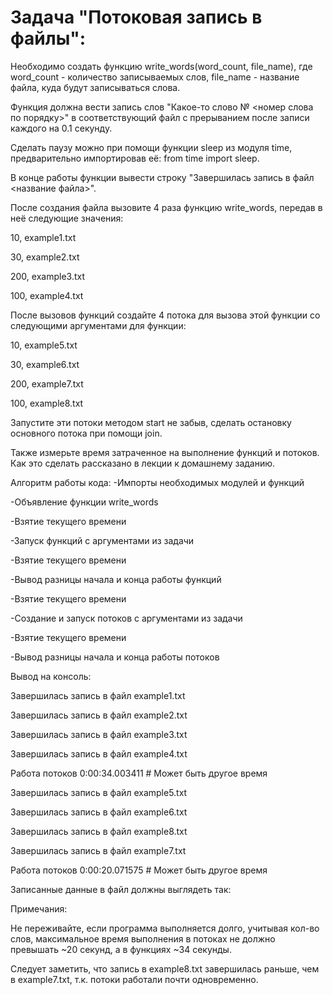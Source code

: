 # Задача "Потоковая запись в файлы":
Необходимо создать функцию write_words(word_count, file_name), где word_count - количество записываемых слов, file_name - название файла, куда будут записываться слова.

Функция должна вести запись слов "Какое-то слово № <номер слова по порядку>" в соответствующий файл с прерыванием после записи каждого на 0.1 секунду.

Сделать паузу можно при помощи функции sleep из модуля time, предварительно импортировав её: from time import sleep.

В конце работы функции вывести строку "Завершилась запись в файл <название файла>".

После создания файла вызовите 4 раза функцию write_words, передав в неё следующие значения:

10, example1.txt

30, example2.txt

200, example3.txt

100, example4.txt

После вызовов функций создайте 4 потока для вызова этой функции со следующими аргументами для функции:

10, example5.txt

30, example6.txt

200, example7.txt

100, example8.txt

Запустите эти потоки методом start не забыв, сделать остановку основного потока при помощи join.

Также измерьте время затраченное на выполнение функций и потоков. Как это сделать рассказано в лекции к домашнему заданию.

Алгоритм работы кода:
-Импорты необходимых модулей и функций

-Объявление функции write_words

-Взятие текущего времени

-Запуск функций с аргументами из задачи

-Взятие текущего времени

-Вывод разницы начала и конца работы функций

-Взятие текущего времени

-Создание и запуск потоков с аргументами из задачи

-Взятие текущего времени

-Вывод разницы начала и конца работы потоков

Вывод на консоль:


Завершилась запись в файл example1.txt

Завершилась запись в файл example2.txt

Завершилась запись в файл example3.txt

Завершилась запись в файл example4.txt

Работа потоков 0:00:34.003411 # Может быть другое время

Завершилась запись в файл example5.txt

Завершилась запись в файл example6.txt

Завершилась запись в файл example8.txt

Завершилась запись в файл example7.txt

Работа потоков 0:00:20.071575 # Может быть другое время

Записанные данные в файл должны выглядеть так:


Примечания:

Не переживайте, если программа выполняется долго, учитывая кол-во слов, максимальное время выполнения в потоках не должно превышать ~20 секунд, а в функциях ~34 секунды.

Cледует заметить, что запись в example8.txt завершилась раньше, чем в example7.txt, т.к. потоки работали почти одновременно.
